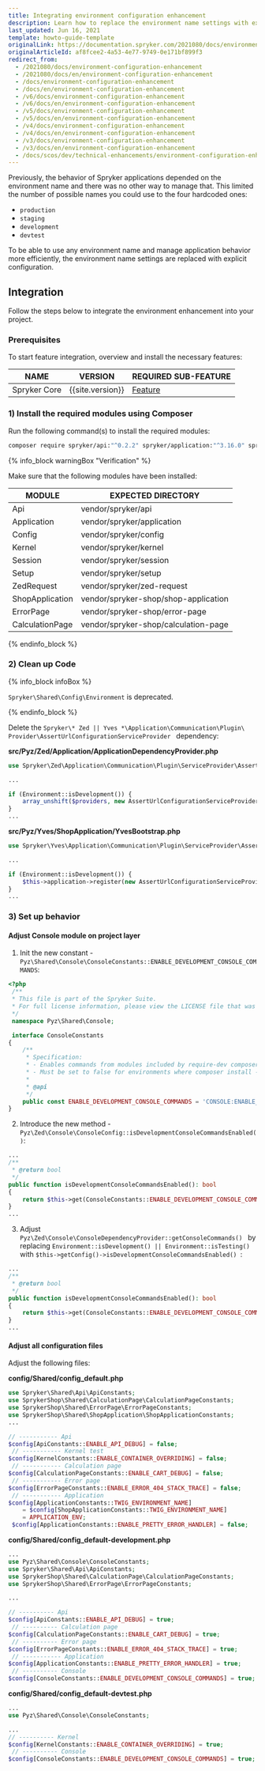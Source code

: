 ```yaml
---
title: Integrating environment configuration enhancement
description: Learn how to replace the environment name settings with explicit configuration.
last_updated: Jun 16, 2021
template: howto-guide-template
originalLink: https://documentation.spryker.com/2021080/docs/environment-configuration-enhancement
originalArticleId: af8fcee2-4a53-4e77-9749-0e171bf899f3
redirect_from:
  - /2021080/docs/environment-configuration-enhancement
  - /2021080/docs/en/environment-configuration-enhancement
  - /docs/environment-configuration-enhancement
  - /docs/en/environment-configuration-enhancement
  - /v6/docs/environment-configuration-enhancement
  - /v6/docs/en/environment-configuration-enhancement
  - /v5/docs/environment-configuration-enhancement
  - /v5/docs/en/environment-configuration-enhancement
  - /v4/docs/environment-configuration-enhancement
  - /v4/docs/en/environment-configuration-enhancement
  - /v3/docs/environment-configuration-enhancement
  - /v3/docs/en/environment-configuration-enhancement
  - /docs/scos/dev/technical-enhancements/environment-configuration-enhancement.html
---
```


Previously, the behavior of Spryker applications depended on the environment name and there was no other way to manage that.  This limited the number of possible names you could use to the four hardcoded ones:

* `production`
* `staging`
* `development`
* `devtest`

To be able to use any environment name and manage application behavior more efficiently, the environment name settings are replaced with explicit configuration.

## Integration

Follow the steps below to integrate the environment enhancement into your project.

### Prerequisites

To start feature integration, overview and install the necessary features:

| NAME | VERSION | REQUIRED SUB-FEATURE |
| --- | --- | --- |
| Spryker Core | {{site.version}} | [Feature](/docs/scos/dev/feature-integration-guides/spryker-core-feature-integration.html) |

### 1) Install the required modules using Composer

Run the following command(s) to install the required modules:

```bash
composer require spryker/api:"^0.2.2" spryker/application:"^3.16.0" spryker/config:"^3.2.0" spryker/kernel:"^3.35.0" spryker/session:"^4.4.0" spryker/setup:"^4.3.0" spryker/zed-request:"^3.8.0" spryker-shop/shop-application:"^1.6.0" spryker-shop/error-page:"^1.2.0" spryker-shop/calculation-page:"^1.1.0"--update-with-dependencies
```

{% info_block warningBox "Verification" %}

Make sure that the following modules have been installed:

| MODULE | EXPECTED DIRECTORY |
| --- | --- |
|  Api  |  vendor/spryker/api |
|  Application  |  vendor/spryker/application |
|  Config |  vendor/spryker/config |
|  Kernel |  vendor/spryker/kernel |
|  Session |  vendor/spryker/session |
|  Setup |  vendor/spryker/setup |
|  ZedRequest |  vendor/spryker/zed-request |
|  ShopApplication |  vendor/spryker-shop/shop-application |
|  ErrorPage |  vendor/spryker-shop/error-page |
|  CalculationPage |  vendor/spryker-shop/calculation-page |

{% endinfo_block %}


### 2) Clean up Code

{% info_block infoBox %}

`Spryker\Shared\Config\Environment` is deprecated.

{% endinfo_block %}

Delete the  `Spryker\* Zed || Yves *\Application\Communication\Plugin\
Provider\AssertUrlConfigurationServiceProvider ` dependency:

**src/Pyz/Zed/Application/ApplicationDependencyProvider.php**

```php
use Spryker\Zed\Application\Communication\Plugin\ServiceProvider\AssertUrlConfigurationServiceProvider;

...

if (Environment::isDevelopment()) {
    array_unshift($providers, new AssertUrlConfigurationServiceProvider());    
}
...
```

**src/Pyz/Yves/ShopApplication/YvesBootstrap.php**

```php
use Spryker\Yves\Application\Communication\Plugin\ServiceProvider\AssertUrlConfigurationServiceProvider;

...

if (Environment::isDevelopment()) {
    $this->application->register(new AssertUrlConfigurationServiceProvider());   
}
...
```

### 3) Set up behavior

#### Adjust Console module on project layer

1. Init the new constant -  `Pyz\Shared\Console\ConsoleConstants::ENABLE_DEVELOPMENT_CONSOLE_COMMANDS`:

```php
<?php
 /**
 * This file is part of the Spryker Suite.
 * For full license information, please view the LICENSE file that was distributed with this source code.
 */
 namespace Pyz\Shared\Console;

 interface ConsoleConstants
{
    /**
     * Specification:
     * - Enables commands from modules included by require-dev composer section.
     * - Must be set to false for environments where composer install --no-dev is performed.
     *
     * @api
     */
    public const ENABLE_DEVELOPMENT_CONSOLE_COMMANDS = 'CONSOLE:ENABLE_DEVELOPMENT_CONSOLE_COMMANDS';
}
```

2. Introduce the new method -  `Pyz\Zed\Console\ConsoleConfig::isDevelopmentConsoleCommandsEnabled()`:

```php
...
/**
 * @return bool
 */
public function isDevelopmentConsoleCommandsEnabled(): bool
{
    return $this->get(ConsoleConstants::ENABLE_DEVELOPMENT_CONSOLE_COMMANDS, false);
}
...
```

3. Adjust  `Pyz\Zed\Console\ConsoleDependencyProvider::getConsoleCommands() ` by replacing  `Environment::isDevelopment() || Environment::isTesting() ` with  `$this->getConfig()->isDevelopmentConsoleCommandsEnabled() `:

```php
...
/**
 * @return bool
 */
public function isDevelopmentConsoleCommandsEnabled(): bool
{
    return $this->get(ConsoleConstants::ENABLE_DEVELOPMENT_CONSOLE_COMMANDS, false);
}
...
```

#### Adjust all configuration files

Adjust the following files:

**config/Shared/config_default.php**

```php
use Spryker\Shared\Api\ApiConstants;
use SprykerShop\Shared\CalculationPage\CalculationPageConstants;
use SprykerShop\Shared\ErrorPage\ErrorPageConstants;
use SprykerShop\Shared\ShopApplication\ShopApplicationConstants;
...

// ----------- Api
$config[ApiConstants::ENABLE_API_DEBUG] = false;
 // ----------- Kernel test
$config[KernelConstants::ENABLE_CONTAINER_OVERRIDING] = false;
 // ----------- Calculation page
$config[CalculationPageConstants::ENABLE_CART_DEBUG] = false;
 // ----------- Error page
$config[ErrorPageConstants::ENABLE_ERROR_404_STACK_TRACE] = false;
 // ----------- Application
$config[ApplicationConstants::TWIG_ENVIRONMENT_NAME]
    = $config[ShopApplicationConstants::TWIG_ENVIRONMENT_NAME]
    = APPLICATION_ENV;
 $config[ApplicationConstants::ENABLE_PRETTY_ERROR_HANDLER] = false;
```

**config/Shared/config_default-development.php**

```php
...
use Pyz\Shared\Console\ConsoleConstants;
use Spryker\Shared\Api\ApiConstants;
use SprykerShop\Shared\CalculationPage\CalculationPageConstants;
use SprykerShop\Shared\ErrorPage\ErrorPageConstants;

...

// ---------- Api
$config[ApiConstants::ENABLE_API_DEBUG] = true;
 // ---------- Calculation page
$config[CalculationPageConstants::ENABLE_CART_DEBUG] = true;
 // ---------- Error page
$config[ErrorPageConstants::ENABLE_ERROR_404_STACK_TRACE] = true;
 // ----------- Application
$config[ApplicationConstants::ENABLE_PRETTY_ERROR_HANDLER] = true;
 // ---------- Console
$config[ConsoleConstants::ENABLE_DEVELOPMENT_CONSOLE_COMMANDS] = true;
```

**config/Shared/config_default-devtest.php**

```php
...
use Pyz\Shared\Console\ConsoleConstants;

...
// ---------- Kernel
$config[KernelConstants::ENABLE_CONTAINER_OVERRIDING] = true;
 // ---------- Console
$config[ConsoleConstants::ENABLE_DEVELOPMENT_CONSOLE_COMMANDS] = true;
```
